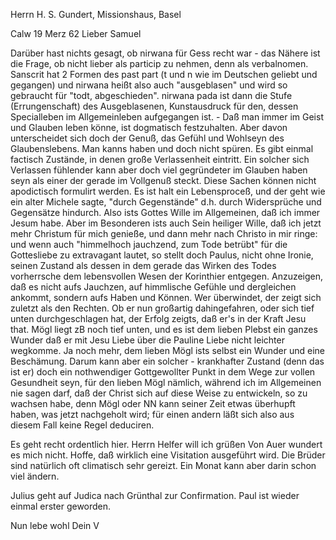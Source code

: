 Herrn H. S. Gundert, Missionshaus, Basel

 Calw 19 Merz 62
Lieber Samuel

Darüber hast nichts gesagt, ob nirwana für Gess recht war - das Nähere ist die Frage, ob nicht lieber als particip zu nehmen, denn als verbalnomen. Sanscrit hat 2 Formen des past part (t und n wie im Deutschen geliebt und gegangen) und nirwana heißt also auch "ausgeblasen" und wird so gebraucht für "todt, abgeschieden". nirwana pada ist dann die Stufe (Errungenschaft) des Ausgeblasenen, Kunstausdruck für den, dessen Specialleben im Allgemeinleben aufgegangen ist. - Daß man immer im Geist und Glauben leben könne, ist dogmatisch festzuhalten. Aber davon unterscheidet sich doch der Genuß, das Gefühl und Wohlseyn des Glaubenslebens. Man kanns haben und doch nicht spüren. Es gibt einmal factisch Zustände, in denen große Verlassenheit eintritt. Ein solcher sich Verlassen fühlender kann aber doch viel gegründeter im Glauben haben seyn als einer der gerade im Vollgenuß steckt. Diese Sachen können nicht apodictisch formulirt werden. Es ist halt ein Lebensproceß, und der geht wie ein alter Michele sagte, "durch Gegenstände" d.h. durch Widersprüche und Gegensätze hindurch. Also ists Gottes Wille im Allgemeinen, daß ich immer Jesum habe. Aber im Besonderen ists auch Sein heiliger Wille, daß ich jetzt mehr Christum für mich genieße, und dann mehr nach Christo in mir ringe: und wenn auch "himmelhoch jauchzend, zum Tode betrübt" für die Gottesliebe zu extravagant lautet, so stellt doch Paulus, nicht ohne Ironie, seinen Zustand als dessen in dem gerade das Wirken des Todes vorherrsche dem lebensvollen Wesen der Korinthier entgegen. Anzuzeigen, daß es nicht aufs Jauchzen, auf himmlische Gefühle und dergleichen ankommt, sondern aufs Haben und Können. Wer überwindet, der zeigt sich zuletzt als den Rechten. Ob er nun großartig dahingefahren, oder sich tief unten durchgeschlagen hat, der Erfolg zeigts, daß er's in der Kraft Jesu that. Mögl liegt zB noch tief unten, und es ist dem lieben Plebst ein ganzes Wunder daß er mit Jesu Liebe über die Pauline Liebe nicht leichter wegkomme. Ja noch mehr, dem lieben Mögl ists selbst ein Wunder und eine Beschämung. Darum kann aber ein solcher - krankhafter Zustand (denn das ist er) doch ein nothwendiger Gottgewollter Punkt in dem Wege zur vollen Gesundheit seyn, für den lieben Mögl nämlich, während ich im Allgemeinen nie sagen darf, daß der Christ sich auf diese Weise zu entwickeln, so zu wachsen habe, denn Mögl oder NN kann seiner Zeit etwas überhupft haben, was jetzt nachgeholt wird; für einen andern läßt sich also aus diesem Fall keine Regel deduciren.

Es geht recht ordentlich hier. Herrn Helfer will ich grüßen Von Auer wundert es mich nicht. Hoffe, daß wirklich eine Visitation ausgeführt wird. Die Brüder sind natürlich oft climatisch sehr gereizt. Ein Monat kann aber darin schon viel ändern.

Julius geht auf Judica nach Grünthal zur Confirmation. Paul ist wieder einmal erster geworden.

Nun lebe wohl
 Dein V
